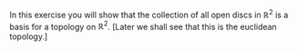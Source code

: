In this exercise you will show that the collection of all open discs in $\mathbb{R}^2$ is a basis for a topology on $\mathbb{R}^2$. [Later we shall see that this is the euclidean topology.]